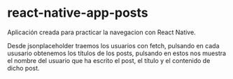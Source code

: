 # react-native-app-posts

Aplicación creada para practicar la navegacion con React Native. 

Desde jsonplaceholder traemos los usuarios con fetch, pulsando en cada ususario obtenemos los títulos de los posts,
pulsando en estos nos muestra el nombre del usuario que ha escrito el post, el título y el contenido de dicho post. 
